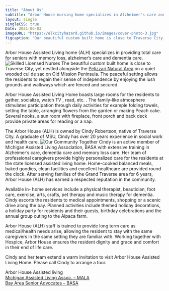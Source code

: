 ```yaml
---
title: "About Us"
subtitle: "Arbor House nursing home specializes in Alzheimer's care and Dementia care in Traverse City, Michigan."
layout: single
singleCSS: true
Date: 2021-06-03
imageURL: "https://elkcityhazard.github.io/images/cover-photo-3.jpg"
figcaption: "Our beautiful custom built home is close to Traverse City, yet nestled alongside the Pelizzari Natural Area on a quiet wooded cul de sac on Old Mission Peninsula."
---
```

Arbor House Assisted Living home (ALH) specializes in providing total care for seniors with memory loss, alzheimer’s care and dementia care.  ![Skilled Licensed Nurses](https://elkcityhazard.github.io/images/assisted-living-1x.jpg#img-floatRight "Our skilled nurses interact with our guests every day") The beautiful custom built home is close to Traverse City, yet nestled alongside the [Pelizzari Natural Area](https://www.gtrlc.org) on a quiet wooded cul de sac on Old Mission Peninsula. The peaceful setting allows the residents to regain their sense of independence by enjoying the lush grounds and walkways which are fenced and secured.

Arbor House Assisted Living Home boasts large rooms for the residents to gather, socialize, watch TV , read, etc. . The family-like atmosphere stimulates participation through daily activities for example folding towels, setting the table, arranging flowers from the garden or making Peach cake. Several nooks, a sun room with fireplace, front porch and back deck provide private areas for reading or a nap.

The Arbor House (ALH) is owned by Cindy Robertson, native of Traverse City. A graduate of MSU, Cindy has over 20 years experience in social work and health care.  ![Our Community Together](https://elkcityhazard.github.io/images/cover-photo-1.jpg#img-floatLeft "Our community has plenty of time to interact with each other")  Cindy is an active member of Michigan Assisted Living Association, BASA with extensive training in Alzheimer’s care, dementia care and memory loss care. Her team of professional caregivers provide highly personalized care for the residents at the state licensed assisted living home. Home-cooked balanced meals, baked goodies, clean facilities and excellent healthcare are provided round the clock. After serving families of the Grand Traverse area for 6 years, Arbor House (ALH) has earned a respected reputation in the community.

Available in- home services include a physical therapist, beautician, foot care, exercise, arts, crafts, pet therapy and music therapy for dementia. Cindy escorts the residents to medical appointments, shopping or a scenic drive along the bay. Planned activities include themed holiday decorations, a holiday party for residents and their guests, birthday celebrations and the annual group outing to the Alpaca farm.

Arbor House (ALH) staff is trained to provide long term care as medical/health needs arise, allowing the resident to stay with the same caregivers in the same setting they are familiar with. Working together with Hospice, Arbor House ensures the resident dignity and grace and comfort in their end of life care.

Cindy and her team extend a warm invitation to visit Arbor House Assisted Living Home. Please call Cindy to arrange a tour.

Arbor House Assisted living  
[Michigan Assisted Living Assoc. – MALA](https://www.miassistedliving.org)    
[Bay Area Senior Advocates – BASA](http://basatc.org/business-directory/arbor-house-asstd-living/)

